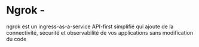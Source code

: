 # Ngrok - 

ngrok est un ingress-as-a-service API-first simplifié qui ajoute de la connectivité,
sécurité et observabilité de vos applications sans modification du code